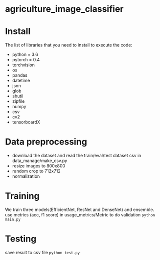 # agriculture_image_classifier
# Install
The list of libraries that you need to install to execute the code:
- python = 3.6
- pytorch = 0.4
- torchvision
- os
- pandas
- datetime
- json
- glob
- shutil
- zipfile
- numpy
- csv
- cv2
- tensorboardX

# Data preprocessing
- download the dataset and read the train/eval/test dataset csv in data_manage/make_csv.py
- resize images to 800x800
- random crop to 712x712
- normalization


# Training
We train three models(EfficientNet, ResNet and DenseNet) and ensemble.
use metrics (acc, f1 score) in usage_metrics/Metric to do validation
`python main.py`

# Testing
save result to csv file
`python test.py`